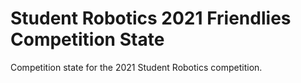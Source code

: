 # Student Robotics 2021 Friendlies Competition State

Competition state for the 2021 Student Robotics competition.
